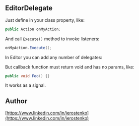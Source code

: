 ## EditorDelegate
Just define in your class property, like:
```c#
public Action onMyAction;
```
And call `Execute()` method to invoke listeners:
```c#
onMyAction.Execute();
```
In Editor you can add any number of delegates:


But callback function must return void and has no params, like:
```c#
public void Foo() {}
```
It works as a signal. 

## Author
[https://www.linkedin.com/in/ierostenko](https://www.linkedin.com/in/ierostenko)
